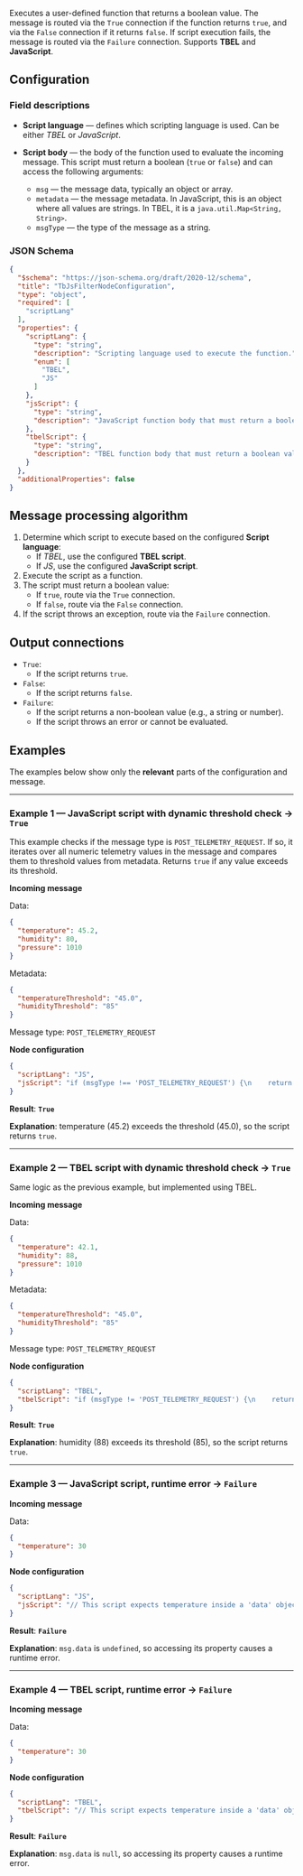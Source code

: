 Executes a user-defined function that returns a boolean value.
The message is routed via the `True` connection if the function returns `true`, and via the `False` connection if it returns `false`.
If script execution fails, the message is routed via the `Failure` connection.
Supports **TBEL** and **JavaScript**.

## Configuration

### Field descriptions

* **Script language** — defines which scripting language is used. Can be either *TBEL* or *JavaScript*.

* **Script body** — the body of the function used to evaluate the incoming message.
  This script must return a boolean (`true` or `false`) and can access the following arguments:
    * `msg` — the message data, typically an object or array.
    * `metadata` — the message metadata.
      In JavaScript, this is an object where all values are strings.
      In TBEL, it is a `java.util.Map<String, String>`.
    * `msgType` — the type of the message as a string.

### JSON Schema

```json
{
  "$schema": "https://json-schema.org/draft/2020-12/schema",
  "title": "TbJsFilterNodeConfiguration",
  "type": "object",
  "required": [
    "scriptLang"
  ],
  "properties": {
    "scriptLang": {
      "type": "string",
      "description": "Scripting language used to execute the function.",
      "enum": [
        "TBEL",
        "JS"
      ]
    },
    "jsScript": {
      "type": "string",
      "description": "JavaScript function body that must return a boolean value. Used when 'scriptLang' is 'JS'."
    },
    "tbelScript": {
      "type": "string",
      "description": "TBEL function body that must return a boolean value. Used when 'scriptLang' is 'TBEL'."
    }
  },
  "additionalProperties": false
}
```

## Message processing algorithm

1. Determine which script to execute based on the configured **Script language**:
    * If *TBEL*, use the configured **TBEL script**.
    * If *JS*, use the configured **JavaScript script**.
2. Execute the script as a function.
3. The script must return a boolean value:
    * If `true`, route via the `True` connection.
    * If `false`, route via the `False` connection.
4. If the script throws an exception, route via the `Failure` connection.

## Output connections

* `True`:
    * If the script returns `true`.
* `False`:
    * If the script returns `false`.
* `Failure`:
    * If the script returns a non-boolean value (e.g., a string or number).
    * If the script throws an error or cannot be evaluated.

## Examples

The examples below show only the **relevant** parts of the configuration and message.

---

### Example 1 — JavaScript script with dynamic threshold check → `True`

This example checks if the message type is `POST_TELEMETRY_REQUEST`.
If so, it iterates over all numeric telemetry values in the message and compares them to threshold values from metadata.
Returns `true` if any value exceeds its threshold.

**Incoming message**

Data:

```json
{
  "temperature": 45.2,
  "humidity": 80,
  "pressure": 1010
}
```

Metadata:

```json
{
  "temperatureThreshold": "45.0",
  "humidityThreshold": "85"
}
```

Message type: `POST_TELEMETRY_REQUEST`


**Node configuration**

```json
{
  "scriptLang": "JS",
  "jsScript": "if (msgType !== 'POST_TELEMETRY_REQUEST') {\n    return false;\n}\n\nfor (var key in msg) {\n    var thresholdKey = key + 'Threshold';\n    if (typeof msg[key] === 'number' && metadata[thresholdKey] && !isNaN(metadata[thresholdKey])) {\n        if (msg[key] > Number(metadata[thresholdKey])) {\n            return true;\n        }\n    }\n}\n\nreturn false;"
}
```

**Result**: **`True`**

**Explanation**: temperature (45.2) exceeds the threshold (45.0), so the script returns `true`.

---

### Example 2 — TBEL script with dynamic threshold check → `True`

Same logic as the previous example, but implemented using TBEL.

**Incoming message**

Data:

```json
{
  "temperature": 42.1,
  "humidity": 88,
  "pressure": 1010
}
```

Metadata:

```json
{
  "temperatureThreshold": "45.0",
  "humidityThreshold": "85"
}
```

Message type: `POST_TELEMETRY_REQUEST`

**Node configuration**

```json
{
  "scriptLang": "TBEL",
  "tbelScript": "if (msgType != 'POST_TELEMETRY_REQUEST') {\n    return false;\n}\n\nforeach (key: msg.keySet()) {\n    var thresholdKey = key + 'Threshold';\n    if (metadata.containsKey(thresholdKey)) {\n        var value = msg[key];\n        var threshold = parseDouble(metadata[thresholdKey]);\n        if (value > threshold) {\n            return true;\n        }\n    }\n}\n\nreturn false;"
}
```

**Result**: **`True`**

**Explanation**: humidity (88) exceeds its threshold (85), so the script returns `true`.

---

### Example 3 — JavaScript script, runtime error → `Failure`

**Incoming message**

Data:

```json
{
  "temperature": 30
}
```

**Node configuration**

```json
{
  "scriptLang": "JS",
  "jsScript": "// This script expects temperature inside a 'data' object.\nreturn msg.data.temperature > 20;"
}
```

**Result**: **`Failure`**

**Explanation**: `msg.data` is `undefined`, so accessing its property causes a runtime error.

---

### Example 4 — TBEL script, runtime error → `Failure`

**Incoming message**

Data:

```json
{
  "temperature": 30
}
```

**Node configuration**

```json
{
  "scriptLang": "TBEL",
  "tbelScript": "// This script expects temperature inside a 'data' object.\nreturn msg.data.temperature > 20;"
}
```

**Result**: **`Failure`**

**Explanation**: `msg.data` is `null`, so accessing its property causes a runtime error.
